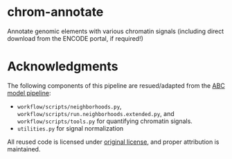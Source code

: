 # chrom-annotate
Annotate genomic elements with various chromatin signals (including direct download from the ENCODE portal, if required!)


# Acknowledgments
The following components of this pipeline are resued/adapted from the [ABC model pipeline](https://github.com/broadinstitute/ABC-Enhancer-Gene-Prediction):
- `workflow/scripts/neighborhoods.py`, `workflow/scripts/run.neighborhoods.extended.py`, and `workflow/scripts/tools.py` for quantifying chromatin signals.
- `utilities.py` for signal normalization

All reused code is licensed under [original license](https://github.com/broadinstitute/ABC-Enhancer-Gene-Prediction/blob/main/LICENSE), and proper attribution is maintained.

